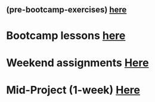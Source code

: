 ## (pre-bootcamp-exercises) <a href="https://github.com/gurelbs/BOOTCAMP/tree/main/(pre-bootcamp-exercises)">here<a/>

# Bootcamp lessons <a href="https://github.com/gurelbs/BOOTCAMP/tree/main/lessons">here<a/>

# Weekend assignments <a href="https://github.com/gurelbs/BOOTCAMP/tree/main/Weekend-assignments">Here</a>

# Mid-Project (1-week) <a href="https://github.com/gurelbs/coindex">Here</a>
